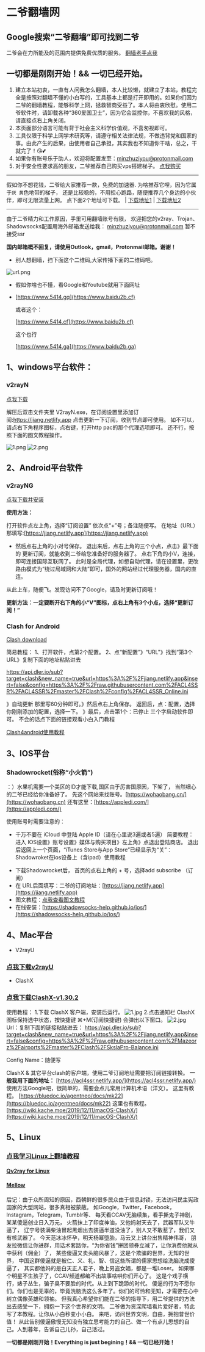 # 二爷翻墙网

## Google搜索“二爷翻墙”即可找到二爷
二爷会在力所能及的范围内提供免费优质的服务。
[翻墙老手点我](https://tlanyan.me/v2ray-clients-download/)
## 一切都是刚刚开始！&&  一切已经开始。
1. 建立本站初衷，一直有人问我怎么翻墙，本人比较懒，就建立了本站，教程完全是按照对翻墙不懂的小白写的，工具基本上都是打开即用的。如果你们因为二爷的翻墙教程，能够科学上网，拯救智商受益了。本人将由衷欣慰。使用二爷软件时，请卸载各种“360爱国卫士”，因为它会监控你，不喜欢我的风格，请直接点右上角关闭。
2. 本页面部分语言可能有背于社会主义科学价值观，不喜匆视即可。
3. 工具仅限于科学上网学术研究等，请遵守相关法律法规，不做违背党和国家的事。由此产生的后果，由使用者自己承担，其实我也不知道你干啥，总之，干就完了！😘💕
4. 如果你有账号乐于助人，欢迎将配置发至：[minzhuziyou@protonmail.com](minzhuziyou@protonmail.com)
5. 对于安全性要求高的朋友，二爷推荐自己购买vps搭建梯子。
[点我购买](https://app.cloudcone.com/?ref=2616)
----------------------------------------------------------------------------------------------------------------

假如你不想花钱，二爷给大家推荐一款，免费的加速器.
为啥推荐它哩，因为它属于`灰 黄`色地带的梯子，
还是比较稳的，不用担心跑路，随便推荐几个身边的小伙伴，即可无限流量上网。
点下面2个地址可下载。
| [下载地址1](https://jsq.laihuluwa.com/aff/aAKg7)     | [下载地址2](https://web.lanshuapi.com/aff/aAKg7)

---------------------------------------------------------------------------------------------------------------------



 由于二爷精力和工作原因，手里可用翻墙账号有限，
 欢迎把您的v2ray、Trojan、Shadowsocks配置用海外邮箱发送给我：
[minzhuziyou@protonmail.com](minzhuziyou@protonmail.com)
 暂不接受ssr
 
**国内邮箱概不回复，请使用Outlook，gmail，Protonmail邮箱。谢谢！**


* 别人想翻墙，扫下面这个二维码,大家传播下面的二维码吧。

![url.png](https://i.loli.net/2019/11/05/VcNaIKUyJ7twsSf.png)


*  假如你啥也不懂，看Google和Youtube就用下面网址

*  [https://www.5414.gq](https://www.baidu2b.cf) 

   或者这个：
   
   [https://www.5414.cf](https://www.baidu2b.cf)
   
   这个也行

   [https://www.5414.ga](https://www.baidu2b.ga)
   
## 1、windows平台软件： 
### v2rayN

[点我下载](https://proxy.freecdn.workers.dev?url=https%3A%2F%2Fpan.5414.cf%2FWindows%2Fv2rayN.zip)

解压后双击文件夹里 V2rayN.exe，在订阅设置里添加订阅:https://jiang.netlify.app 
点击更新一下订阅，收到节点即可使用。
如不可以，请点右下角程序图标，点右键，打开http pac的那个代理选项即可。
还不行，按照下面的图文教程操作。


![1.png](https://i.loli.net/2019/04/25/5cc12d036ad65.png)
![2.png](https://i.loli.net/2019/04/25/5cc12d03c15fb.png)

## 2、Android平台软件

### v2rayNG

[点我下载并安装](https://proxy.freecdn.workers.dev?url=https%3A%2F%2Fpan.5414.cf%2FAndroid%2Fv2rayNG.apk)


**使用方法：**

打开软件点左上角，选择“订阅设置”
依次点“+”号；备注随便写。
在地址（URL）那填写:[https://jiang.netlify.app](https://jiang.netlify.app)
* 然后点右上角的小对号保存。
退出来后，点右上角的三个小点，点击》最下面的 更新订阅，就能收到二爷给您准备好的服务器了。
    点右下角的小V，连接，即可连接国际互联网了。
此时是全局代理，如想自动代理，请在设置里，更改路由模式为“绕过局域网和大陆”即可，国外的网站经过代理服务器，国内的直连。

从此上车，随便飞。发现访问不了Google，请及时更新订阅哦！

**更新方法：一定要断开右下角的小“V”图标，点右上角有3个小点，选择“更新订阅！”**

### Clash for Android

[Clash download](https://proxy.freecdn.workers.dev?url=https%3A%2F%2Fpan.5414.cf%2FAndroid%2FClashForAndroid-v2.1.6.apk)

简易教程：
1、打开软件，点第2个配置。
2、点“新配置”》“URL"》找到“第3个URL》复制下面的地址粘贴进去

https://api.dler.io/sub?target=clash&new_name=true&url=https%3A%2F%2Fjiang.netlify.app&insert=false&config=https%3A%2F%2Fraw.githubusercontent.com%2FACL4SSR%2FACL4SSR%2Fmaster%2FClash%2Fconfig%2FACL4SSR_Online.ini

》自动更新 那里写60分钟即可。》然后点右上角保存。
返回后，点：配置，选择你刚刚添加的配置，选择一下。
》最后，点击第1个：已停止 三个字启动软件即可。
不会的话点下面的链接观看小白入门教程

[Clash4android使用教程](https://proxy.freecdn.workers.dev?url=https%3A%2F%2Fpan.5414.cf%2FAndroid%2Fclash4android.mp4)

##  3、IOS平台 

### Shadowrocket(俗称“小火箭”)
：）水果机需要一个美区的ID才能下载,国区由于厉害国原因，下架了， 当然细心的二爷已经给你准备好了。
先这个网站来找账号。[https://wohaobang.cn/](https://wohaobang.cn)
还有这里：[https://appledi.com/](https://appledi.com/)

使用账号时需要注意的：
- 千万不要在 iCloud 中登陆 Apple ID（请在心里说3遍或者5遍）
简要教程：
进入 IOS设置》账号设置》媒体与购买项目》左上角》点退出登陆商店。
退出后返回上一个页面，“iTunes Store与App Store”已经显示为“关”：
Shadowroket在ios设备上（含ipad）使用教程
* 下载Shadowrocket后， 首页的点右上角的 + 号，选择add subscribe （订阅）
* 在 URL后面填写：二爷的订阅地址：[https://jiang.netlify.app](https://jiang.netlify.app)
* 图文教程：[点我查看图文教程](https://v2sx.github.io/Help/iOS.html)
* 在线安装：[https://shadowsocks-help.github.io/ios/](https://shadowsocks-help.github.io/ios/)

## 4、Mac平台 

- V2rayU
### [点我下载v2rayU](https://tlanyan.me/download.php?filename=/v2/macos/v2rayU-v3.0-preview.app.zip)

- ClashX
### [点我下载ClashX-v1.30.2](https://tlanyan.me/download.php?filename=/v2/macos/clashX-v1.30.2.dmg)
使用教程：
1.下载 ClashX 客户端，安装后运行。
![1.jpg](https://i.loli.net/2019/11/20/uNGrjl2noCL1f5B.jpg)
2.点击通知栏 ClashX 图标保持选中状态，按快捷键 ⌘+M(订阅快捷键)
会弹出以下窗口。
![2.jpg](https://i.loli.net/2019/11/20/8eB13mRbFuszwxg.jpg)
Url：复制下面的链接粘贴进去：
https://api.dler.io/sub?target=clash&new_name=true&url=https%3A%2F%2Fjiang.netlify.app&insert=false&config=https%3A%2F%2Fraw.githubusercontent.com%2FMazeorz%2Fairports%2Fmaster%2FClash%2FSkslaPro-Balance.ini


Config Name：随便写

ClashX & 其它平台clash的客户端，使用二爷订阅地址需要把订阅链接转换。
**一般我用下面的地址：**
[https://acl4ssr.netlify.app/](https://acl4ssr.netlify.app/)
使用方法Google吧，很简单的，需要会点儿常用计算机术语（洋文）。
这里有教程。
[https://bluedoc.io/agentneo/docs/mk22](https://bluedoc.io/agentneo/docs/mk22)
这里也有教程。
[https://wiki.kache.moe/2019/12/11/macOS-ClashX/](https://wiki.kache.moe/2019/12/11/macOS-ClashX/)

## 5、Linux



### [点我学习Linux上翻墙教程](https://github.com/V2Sx/v2rayL)

#### [Qv2ray for Linux](https://tlanyan.me/download.php?filename=/v2/linux/Qv2ray.v2.7.0-a1-x64.AppImage)
#### [Mellow](https://tlanyan.me/download.php?filename=/v2/linux/Mellow-0.1.22.AppImage)

后记：由于众所周知的原因，西朝鲜的很多民众由于信息封锁，无法访问民主宪政国家的大型网站，很多真相被蒙蔽。 如Google，Twitter，Facebook，Instagram，Telegram，Tumblr等、 每天看CCAV无脑续集，看手撕鬼子神剧，某某傻逼创业日入万元， 火箭抹上了印度神油，又他妈射天去了，武器军队又牛逼了， 辽宁号装满柴油冒起黑烟出去装逼半道没油了，别人又不敢惹了，我们又有核武器了。 今天范冰冰怀孕，明天杨幂堕胎，马云又上讲台出售精神伟哥， 朋友拉微信让你进群，用话术套路你，“为你省钱”拼团领券立减了，让你消费他就从中获利（佣金）了， 某些傻逼又卖头脑风暴了，这是个欺骗的世界，无知的世界， 中国这群傻逼就是被仁、义、礼、智、信这些所谓的儒家思想给洗脑洗成傻逼了， 其实都他妈的是白天正人君子，晚上男盗女娼，都是一堆Loser。 如果哪个明星不生孩子了，CCAV频道都编不出故事啥哄你们开心了。 这是个戏子横行，婊子丛生，骗子臭不要脸的时代。从上到下跪舔的时代。 傻逼的行为不愿你们。你们也是无辜的，毕竟洗脑洗这么多年了。你们的可怜和无知，才需要在心中树立偶像英雄和领袖。 但我真心希望你们能在二爷的指导下，用二爷提供的方法出去感受一下，拥抱一下这个世界的文明。 二爷做为资深爬墙看片爱好者，特此写了本教程。让你从小白秒变小小白。 来吧，访问世界文明，自由，拥抱普世价值！ 从此告别傻逼傲慢无知没有独立思考能力的自己、做一个有点儿思想的自己。人到暮年，告诉自己儿孙，自己活过。

**一切都是刚刚开始！Everything is just begining！&& 一切已经开始！**

